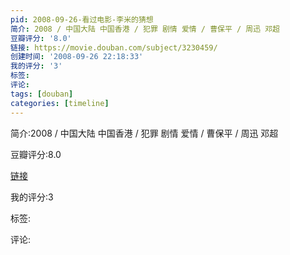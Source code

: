 ```yaml
---
pid: 2008-09-26-看过电影-李米的猜想
简介: 2008 / 中国大陆 中国香港 / 犯罪 剧情 爱情 / 曹保平 / 周迅 邓超
豆瓣评分: '8.0'
链接: https://movie.douban.com/subject/3230459/
创建时间: '2008-09-26 22:18:33'
我的评分: '3'
标签:
评论:
tags: [douban]
categories: [timeline]
---
```

简介:2008 / 中国大陆 中国香港 / 犯罪 剧情 爱情 / 曹保平 / 周迅 邓超

豆瓣评分:8.0

[链接](https://movie.douban.com/subject/3230459/)

我的评分:3

标签:

评论:

